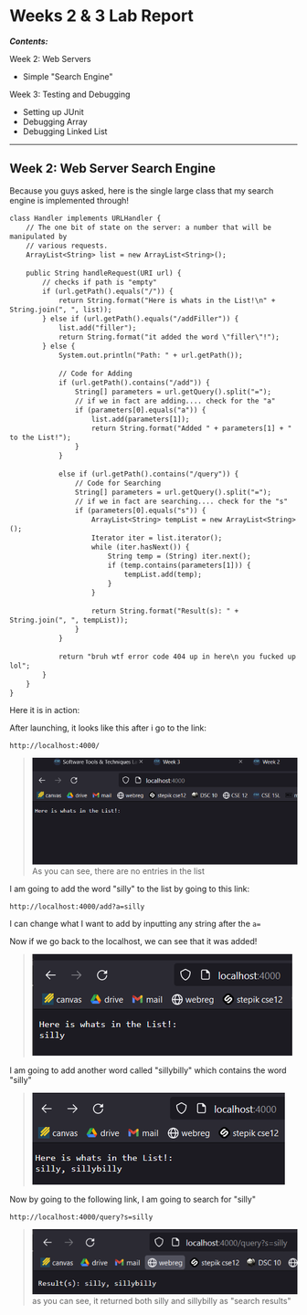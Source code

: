 # Weeks 2 & 3 Lab Report

***Contents:***

Week 2: Web Servers
- Simple "Search Engine"

Week 3: Testing and Debugging
- Setting up JUnit
- Debugging Array
- Debugging Linked List

---------------

## Week 2: Web Server Search Engine
    
Because you guys asked,  here is the single large class that my search engine is implemented through!

```
class Handler implements URLHandler {
    // The one bit of state on the server: a number that will be manipulated by
    // various requests.
    ArrayList<String> list = new ArrayList<String>();

    public String handleRequest(URI url) {
        // checks if path is "empty"
        if (url.getPath().equals("/")) {
            return String.format("Here is whats in the List!\n" + String.join(", ", list));
        } else if (url.getPath().equals("/addFiller")) {
            list.add("filler");
            return String.format("it added the word \"filler\"!");
        } else {
            System.out.println("Path: " + url.getPath());

            // Code for Adding
            if (url.getPath().contains("/add")) {
                String[] parameters = url.getQuery().split("=");
                // if we in fact are adding.... check for the "a"
                if (parameters[0].equals("a")) {
                    list.add(parameters[1]);
                    return String.format("Added " + parameters[1] + " to the List!");
                }
            }

            else if (url.getPath().contains("/query")) {
                // Code for Searching
                String[] parameters = url.getQuery().split("=");
                // if we in fact are searching.... check for the "s"
                if (parameters[0].equals("s")) {
                    ArrayList<String> tempList = new ArrayList<String>();
                    Iterator iter = list.iterator();
                    while (iter.hasNext()) {
                        String temp = (String) iter.next();
                        if (temp.contains(parameters[1])) {
                            tempList.add(temp);
                        }
                    }

                    return String.format("Result(s): " + String.join(", ", tempList));
                }
            }

            return "bruh wtf error code 404 up in here\n you fucked up lol";
        }
    }
}
```
Here it is in action:

After launching, it looks like this after i go to the link:

    http://localhost:4000/

>![image](/r2images/SE1.png)
> As you can see, there are no entries in the list

I am going to add the word "silly" to the list by going to this link: 

    http://localhost:4000/add?a=silly

I can change what I want to add by inputting any string after the ``a=``


Now if we go back to the localhost, we can see that it was added!

>![image](/r2images/SE2.png)


I am going to add another word called "sillybilly" which contains the word "silly"
>![image](/r2images/SE3.png)


Now by going to the following link, I am going to search for "silly"

    http://localhost:4000/query?s=silly

>![image](/r2images/SE4.png)
>as you can see, it returned both silly and sillybilly as "search results"
